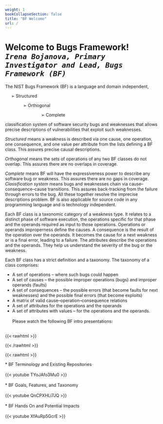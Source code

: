 ```yaml
---
weight: 1
bookCollapseSection: false
title: "BF Welcome"
url: /
---
```

# Welcome to Bugs Framework! <br/>_`Irena Bojanova, Primary Investigator and Lead, Bugs Framework (BF)`_

The NIST Bugs Framework (BF) is a language and domain independent,

     ➢ Structured  

               ➢ Orthogonal

                              ➢ Complete

classification system of software security bugs and weaknesses that allows precise descriptions of vulnerabilities that exploit such weaknesses.

_Structured_ means a weakness is described via one cause, one operation, one consequence, and one value per attribute from the lists defining a BF class. This assures precise causal descriptions.

_Orthogonal_ means the sets of operations of any two BF classes do not overlap. This assures there are no overlaps in coverage. 

_Complete_ means BF will have the expressiveness power to describe any software bug or weakness. This assures there are no gaps in coverage. _Classification system_ means bugs and weaknesses chain via cause–consequence–cause transitions. This assures back-tracking from the failure through errors to the bug. All these together resolve the imprecise descriptions problem. BF is also applicable for source code in any programming language and is technology independent. 

Each BF class is a taxonomic  category  of  a  weakness type. It relates to a distinct phase of software execution, the operations specific for that phase and 
the operands required as input to those operations. Operations or operands improperness define the causes. A consequence is the result of the operation over the operands. It becomes the cause for a next weakness or is a final error, leading to a failure. The attributes describe the operations and the operands. 
They help us understand the severity of the bug or the weakness.

Each BF class has a strict definition and a taxonomy. The taxonomy of a class comprises:

*   A set of operations – where such bugs could happen
*   A set of causes – the possible improper operations (bugs) and improper operands (faults)
*   A set of consequences – the possible errors (that become faults for next weaknesses) and the possible
final errors (that become exploits)
*   A matrix of valid cause–operation–consequence relations
*   A set of attributes for the operations and the operands
*   A set of attributes with values – for the operations and the operands.
<br/><br/>
Please watch the following BF intro presentations:
<br/><br/>

{{< rawhtml >}} 

<!-- <video width=100% controls autoplay>
    <source src="https://youtu.be/QnCPXHLi7JQ">
</video> -->


{{< /rawhtml >}}

{{< rawhtml >}} 



<div class="row">
<div class="col-9">
<div>
* BF Terminology and Existing Repositories
<br/><br/>
{{< youtube TYoJAfo3Mu0 >}}
<br/><br/>
<div>
* BF Goals, Features, and Taxonomy
<br/><br/>
{{< youtube QnCPXHLi7JQ >}}
<br/><br/>
<div>
* BF Hands On and Potential Impacts
<br/><br/>
{{< youtube XfAuRp5GcrE >}}
</div>
</div>
</div>
</div>